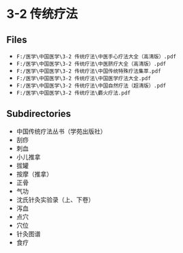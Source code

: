 # 3-2 传统疗法

## Files

- `F:/医学\中国医学\3-2 传统疗法\中医手心疗法大全（高清版）.pdf`
- `F:/医学\中国医学\3-2 传统疗法\中医脐疗大全（高清版）.pdf`
- `F:/医学\中国医学\3-2 传统疗法\中国传统特殊疗法集萃.pdf`
- `F:/医学\中国医学\3-2 传统疗法\中国医学疗法大全.pdf`
- `F:/医学\中国医学\3-2 传统疗法\中国自然疗法（超清版）.pdf`
- `F:/医学\中国医学\3-2 传统疗法\麝火疗法.pdf`

## Subdirectories

- 中国传统疗法丛书（学苑出版社）
- 刮痧
- 刺血
- 小儿推拿
- 拔罐
- 按摩（推拿）
- 正骨
- 气功
- 沈氏针灸实验录（上、下卷）
- 泻血
- 点穴
- 穴位
- 针灸图谱
- 食疗
